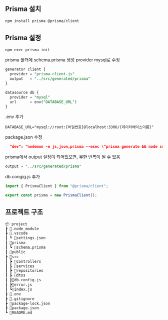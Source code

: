 ## Prisma 설치

```bash
npm install prisma @prisma/client
```

## Prisma 설정

```bash
npm exec prisma init
```

prisma 폴더에 schema.prisma 생성
provider mysql로 수정

```sql
generator client {
  provider = "prisma-client-js"
  output   = "../src/generated/prisma"
}

datasource db {
  provider = "mysql"
  url      = env("DATABASE_URL")
}
```

.env 추가

```
DATABASE_URL="mysql://root:{비밀번호}@localhost:3306/{데이터베이스이름}"
```

package.json 수정

```json
  "dev": "nodemon -e js,json,prisma --exec \"prisma generate && node src/index.js\""
```

prisma에서 output 설정이 되어있으면, 무한 반복이 될 수 있음

```sql
output = "../src/generated/prisma"
```

db.congig.js 추가

```js
import { PrismaClient } from "@prisma/client";

export const prisma = new PrismaClient();
```

## 프로젝트 구조

```markdown
📦 project
┣ 📂.node_module
┣ 📂.vscode
┃ ┗ 📜settings.json
┃ 📂prisma
┃ ┗ 📜schema.prisma
┃ 📂public
┣ 📂src
┃ ┣ 📂controllers
┃ ┣ 📂services
┃ ┣ 📂repositories
┃ ┣ 📂dtos
┃ ┣📜db.config.js
┃ ┣📜error.js
┃ ┗📜index.js
┣ 📜.env
┣ 📜.gitignore
┣ 📜package-lock.json
┣ 📜package.json
┗ 📜README.md
```
